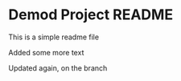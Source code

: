 # Demod Project README
This is a simple readme file

Added some more text

Updated again, on the branch